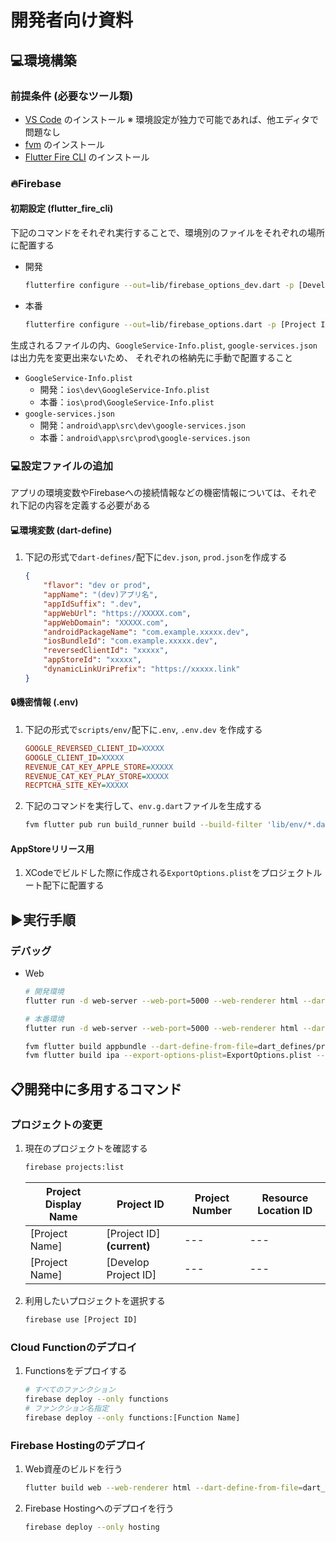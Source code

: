 # 開発者向け資料

## 💻環境構築

### 前提条件 (必要なツール類)

- [VS Code](https://code.visualstudio.com) のインストール
  ※ 環境設定が独力で可能であれば、他エディタで問題なし
- [fvm](https://fvm.app) のインストール
- [Flutter Fire CLI](https://firebase.google.com/docs/flutter/setup?hl=ja&platform=ios) のインストール

### 🔥Firebase

#### 初期設定 (flutter_fire_cli)

下記のコマンドをそれぞれ実行することで、環境別のファイルをそれぞれの場所に配置する

- 開発

  ```sh
  flutterfire configure --out=lib/firebase_options_dev.dart -p [Develop Project ID] --platforms=android,ios,web -i com.yakuran.brainTraining.dev -a com.yakuran.brain_training.dev
  ```

- 本番

  ```sh
  flutterfire configure --out=lib/firebase_options.dart -p [Project ID] --platforms=android,ios,web -i com.yakuran.brainTraining -a com.yakuran.brain_training
  ```

生成されるファイルの内、`GoogleService-Info.plist`, `google-services.json`は出力先を変更出来ないため、
それぞれの格納先に手動で配置すること

- `GoogleService-Info.plist`
  - 開発：`ios\dev\GoogleService-Info.plist`
  - 本番：`ios\prod\GoogleService-Info.plist`
- `google-services.json`
  - 開発：`android\app\src\dev\google-services.json`
  - 本番：`android\app\src\prod\google-services.json`

### 💻設定ファイルの追加

アプリの環境変数やFirebaseへの接続情報などの機密情報については、それぞれ下記の内容を定義する必要がある

#### 💻環境変数 (dart-define)

1. 下記の形式で`dart-defines/`配下に`dev.json`, `prod.json`を作成する

   ```json
   {
       "flavor": "dev or prod",
       "appName": "(dev)アプリ名",
       "appIdSuffix": ".dev",
       "appWebUrl": "https://XXXXX.com",
       "appWebDomain": "XXXXX.com",
       "androidPackageName": "com.example.xxxxx.dev",
       "iosBundleId": "com.example.xxxxx.dev",
       "reversedClientId": "xxxxx",
       "appStoreId": "xxxxx",
       "dynamicLinkUriPrefix": "https://xxxxx.link"
   }
   ```

#### 🔒機密情報 (.env)

1. 下記の形式で`scripts/env/`配下に`.env`, `.env.dev` を作成する

   ```ini
   GOOGLE_REVERSED_CLIENT_ID=XXXXX
   GOOGLE_CLIENT_ID=XXXXX
   REVENUE_CAT_KEY_APPLE_STORE=XXXXX
   REVENUE_CAT_KEY_PLAY_STORE=XXXXX
   RECPTCHA_SITE_KEY=XXXXX
   ```

2. 下記のコマンドを実行して、`env.g.dart`ファイルを生成する

   ```sh
   fvm flutter pub run build_runner build --build-filter 'lib/env/*.dart'
   ```

#### AppStoreリリース用

1. XCodeでビルドした際に作成される`ExportOptions.plist`をプロジェクトルート配下に配置する

## ▶️実行手順

### デバッグ

- Web

  ```sh
  # 開発環境
  flutter run -d web-server --web-port=5000 --web-renderer html --dart-define-from-file=dart_defines/dev.json
  
  # 本番環境
  flutter run -d web-server --web-port=5000 --web-renderer html --dart-define-from-file=dart_defines/prod.json
  ```

  ```sh
  fvm flutter build appbundle --dart-define-from-file=dart_defines/prod.json
  fvm flutter build ipa --export-options-plist=ExportOptions.plist --dart-define-from-file=dart_defines/prod.json
  ```

## 📋開発中に多用するコマンド

### プロジェクトの変更

1. 現在のプロジェクトを確認する

   ```sh
   firebase projects:list
   ```

   | Project Display Name | Project ID                 | Project Number | Resource Location ID |
   | -------------------- | -------------------------- | -------------- | -------------------- |
   | [Project Name]       | [Project ID] **(current)** | ---            | ---                  |
   | [Project Name]       | [Develop Project ID]       | ---            | ---                  |

2. 利用したいプロジェクトを選択する

   ```sh
   firebase use [Project ID]
   ```

### Cloud Functionのデプロイ

1. Functionsをデプロイする

   ```sh
   # すべてのファンクション
   firebase deploy --only functions
   # ファンクション名指定
   firebase deploy --only functions:[Function Name]
   ```

### Firebase Hostingのデプロイ

1. Web資産のビルドを行う

   ```sh
   flutter build web --web-renderer html --dart-define-from-file=dart_defines/prod.json
   ```

2. Firebase Hostingへのデプロイを行う

   ```sh
   firebase deploy --only hosting
   ```
